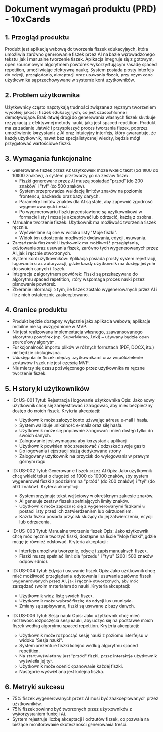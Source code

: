 # Dokument wymagań produktu (PRD) - 10xCards

## 1. Przegląd produktu

Produkt jest aplikacją webową do tworzenia fiszek edukacyjnych, która umożliwia zarówno generowanie fiszek przez AI na bazie wprowadzonego tekstu, jak i manualne tworzenie fiszek. Aplikacja integruje się z gotowym, open source'owym algorytmem powtórek wykorzystującym zasadę spaced repetition, umożliwiając efektywną naukę. System posiada prosty interfejs do edycji, przeglądania, akceptacji oraz usuwania fiszek, przy czym dane użytkownika są przechowywane w systemie kont użytkowników.

## 2. Problem użytkownika

Użytkownicy często napotykają trudności związane z ręcznym tworzeniem wysokiej jakości fiszek edukacyjnych, co jest czasochłonne i demotywujące. Brak łatwej drogi do generowania własnych fiszek skutkuje rezygnacją z efektywnej metody nauki, jaką jest spaced repetition. Produkt ma za zadanie ułatwić i przyspieszyć proces tworzenia fiszek, poprzez umożliwienie korzystania z AI oraz intuicyjny interfejs, który gwarantuje, że każdy użytkownik, nawet bez specjalistycznej wiedzy, będzie mógł przygotować wartościowe fiszki.

## 3. Wymagania funkcjonalne

- Generowanie fiszek przez AI: Użytkownik może wkleić tekst (od 1000 do 10000 znaków), a system przetworzy go na zestaw fiszek.
  - Fiszki generowane przez AI muszą posiadać "przód" (do 200 znaków) i "tył" (do 500 znaków).
  - System przeprowadza walidację limitów znaków na poziomie frontendu, backendu oraz bazy danych.
  - Parametry limitów znaków dla AI są stałe, aby zapewnić zgodność wygenerowanych treści.
  - Po wygenerowaniu fiszki przedstawione są użytkownikowi w formacie listy i moze je akceptować lub odrzucić, każdą z osobna.
- Manualne tworzenie fiszek: Użytkownik ma możliwość tworzenia fiszek ręcznie.
  - Wyświetlane są one w widoku listy "Moje fiszki".
  - Widok ten udostępnia możliwość dodawania, edycji, usuwania.
- Zarządzanie fiszkami: Użytkownik ma możliwość przeglądania, edytowania oraz usuwania fiszek, zarówno tych wygenerowanych przez AI, jak i ręcznie stworzonych.
- System kont użytkowników: Aplikacja posiada prosty system rejestracji, logowania oraz autoryzacji, gdzie każdy użytkownik ma dostęp jedynie do swoich danych i fiszek.
- Integracja z algorytmem powtórek: Fiszki są przekazywane do algorytmu spaced repetition, który wspomaga proces nauki przez planowanie powtórek.
- Zbieranie informacji o tym, ile fiszek zostało wygenerowanych przez AI i ile z nich ostatecznie zaakceptowano.

## 4. Granice produktu

- Produkt będzie dostępny wyłącznie jako aplikacja webowa; aplikacje mobilne nie są uwzględnione w MVP.
- Nie jest realizowana implementacja własnego, zaawansowanego algorytmu powtórek (np. SuperMemo, Anki) – używany będzie open source'owy algorytm.
- Funkcjonalność importu plików w różnych formatach (PDF, DOCX, itp.) nie będzie obsługiwana.
- Udostępnianie fiszek między użytkownikami oraz współdzielenie zestawów fiszek nie jest częścią MVP.
- Nie mierzy się czasu poświęconego przez użytkownika na ręczne tworzenie fiszek.

## 5. Historyjki użytkowników

- ID: US-001
  Tytuł: Rejestracja i logowanie użytkownika
  Opis: Jako nowy użytkownik chcę się zarejestrować i zalogować, aby mieć bezpieczny dostęp do moich fiszek.
  Kryteria akceptacji:

  - Użytkownik może założyć konto używając adresu e-mail i hasła.
  - System waliduje unikalność e-maila oraz siłę hasła.
  - Użytkownik może się poprawnie zalogować i mieć dostęp tylko do swoich danych.
  - Zalogowanie jest wymagana aby korzystać a aplikacji
  - Użytkownik powinien móc zresetować / odzyskać swoje gasło
  - Do logowania i ejestracji służą dedykowane strony
  - Zalogowany użytkownik ma przycisk do wylogowania w prawym górnym rogu

- ID: US-002
  Tytuł: Generowanie fiszek przez AI
  Opis: Jako użytkownik chcę wkleić tekst o długości od 1000 do 10000 znaków, aby system wygenerował fiszki z podziałem na "przód" (do 200 znaków) i "tył" (do 500 znaków).
  Kryteria akceptacji:

  - System przyjmuje tekst wejściowy w określonym zakresie znaków.
  - AI generuje zestaw fiszek spełniających limity znaków.
  - Użytkownik może zapoznać się z wygenerowanymi fiszkami w postaci listy przed ich zatwierdzeniem lub odrzuceniem.
  - Każda fiszka posiada przycisk służący do jej zatwierdzenia, edycji lub odrzucenia.

- ID: US-003
  Tytuł: Manualne tworzenie fiszek
  Opis: Jako użytkownik chcę móc ręcznie tworzyć fiszki, dostępne na liście "Moje fiszki", gdzie mogę je również edytować.
  Kryteria akceptacji:

  - Interfejs umożliwia tworzenie, edycję i zapis manualnych fiszek.
  - Fiszki muszą spełniać limit dla "przodu" i "tyłu" (200 i 500 znaków odpowiednio).

- ID: US-004
  Tytuł: Edycja i usuwanie fiszek
  Opis: Jako użytkownik chcę mieć możliwość przeglądania, edytowania i usuwania zarówno fiszek wygenerowanych przez AI, jak i ręcznie stworzonych, aby móc zarządzać swoim materiałem do nauki.
  Kryteria akceptacji:

  - Użytkownik widzi listę swoich fiszek.
  - Użytkownik może wybrać fiszkę do edycji lub usunięcia.
  - Zmiany są zapisywane, fiszki są usuwane z bazy danych.

- ID: US-006
  Tytuł: Sesja nauki
  Opis: Jako użytkownik chcę mieć możliwość rozpoczęcia sesji nauki, aby uczyć się na podstawie moich fiszek według algorytmu spaced repetition.
  Kryteria akceptacji:
  - Użytkownik może rozpocząć sesję nauki z poziomu interfejsu w widoku "Sesja nauki".
  - System prezentuje fiszki kolejno według algorytmu spaced repetition.
  - Na start wyświetlany jest "przód" fiszki, przez interakcje użytkownik wyświetla jej tył.
  - Użytkownik może ocenić opanowanie każdej fiszki.
  - Następnie wyświetlana jest kolejna fiszka.

## 6. Metryki sukcesu

- 75% fiszek wygenerowanych przez AI musi być zaakceptowanych przez użytkowników.
- 75% fiszek powinno być tworzonych przez użytkowników z wykorzystaniem funkcji AI.
- System rejestruje liczbę akceptacji i odrzutów fiszek, co pozwala na bieżące monitorowanie skuteczności generowania treści.
